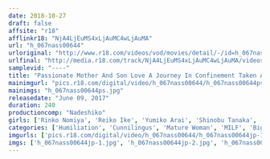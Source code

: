 ```yaml
---
date: 2018-10-27
draft: false
affsite: "r18"
afflinkr18: "NjA4LjEuMS4xLjAuMC4wLjAuMA"
url: "h_067nass00644"
urloriginal: "http://www.r18.com/videos/vod/movies/detail/-/id=h_067nass00644"
urlfinal: "http://media.r18.com/track/NjA4LjEuMS4xLjAuMC4wLjAuMA/videos/vod/movies/detail/-/id=h_067nass00644"
samplevid: "----"
title: "Passionate Mother And Son Love A Journey In Confinement Taken Away By Torture & Rape! 4 Mothers And Sons In A Creampie Resort Vacation 3"
mainimgurl: "pics.r18.com/digital/video/h_067nass00644/h_067nass00644ps.jpg"
mainimgs: "h_067nass00644ps.jpg"
releasedate: "June 09, 2017"
duration: 240
productioncomp: "Nadeshiko"
girls: ['Rinko Nomiya', 'Reiko Ike', 'Yumiko Arai', 'Shinobu Tanaka', 'Akemi Ohara', 'Kiyomi Nagase']
categories: ['Humiliation', 'Cunnilingus', 'Mature Woman', 'MILF', 'Big Tits', 'KIMONO', 'Relatives', 'Drama', 'Hot Spring', 'Creampie']
imgurls: ['pics.r18.com/digital/video/h_067nass00644/h_067nass00644jp-1.jpg', 'pics.r18.com/digital/video/h_067nass00644/h_067nass00644jp-2.jpg', 'pics.r18.com/digital/video/h_067nass00644/h_067nass00644jp-3.jpg', 'pics.r18.com/digital/video/h_067nass00644/h_067nass00644jp-4.jpg', 'pics.r18.com/digital/video/h_067nass00644/h_067nass00644jp-5.jpg', 'pics.r18.com/digital/video/h_067nass00644/h_067nass00644jp-6.jpg', 'pics.r18.com/digital/video/h_067nass00644/h_067nass00644jp-7.jpg', 'pics.r18.com/digital/video/h_067nass00644/h_067nass00644jp-8.jpg', 'pics.r18.com/digital/video/h_067nass00644/h_067nass00644jp-9.jpg', 'pics.r18.com/digital/video/h_067nass00644/h_067nass00644jp-10.jpg', 'pics.r18.com/digital/video/h_067nass00644/h_067nass00644jp-11.jpg', 'pics.r18.com/digital/video/h_067nass00644/h_067nass00644jp-12.jpg', 'pics.r18.com/digital/video/h_067nass00644/h_067nass00644jp-13.jpg', 'pics.r18.com/digital/video/h_067nass00644/h_067nass00644jp-14.jpg', 'pics.r18.com/digital/video/h_067nass00644/h_067nass00644jp-15.jpg', 'pics.r18.com/digital/video/h_067nass00644/h_067nass00644jp-16.jpg', 'pics.r18.com/digital/video/h_067nass00644/h_067nass00644jp-17.jpg', 'pics.r18.com/digital/video/h_067nass00644/h_067nass00644jp-18.jpg', 'pics.r18.com/digital/video/h_067nass00644/h_067nass00644jp-19.jpg', 'pics.r18.com/digital/video/h_067nass00644/h_067nass00644jp-20.jpg']
imgs: ['h_067nass00644jp-1.jpg', 'h_067nass00644jp-2.jpg', 'h_067nass00644jp-3.jpg', 'h_067nass00644jp-4.jpg', 'h_067nass00644jp-5.jpg', 'h_067nass00644jp-6.jpg', 'h_067nass00644jp-7.jpg', 'h_067nass00644jp-8.jpg', 'h_067nass00644jp-9.jpg', 'h_067nass00644jp-10.jpg', 'h_067nass00644jp-11.jpg', 'h_067nass00644jp-12.jpg', 'h_067nass00644jp-13.jpg', 'h_067nass00644jp-14.jpg', 'h_067nass00644jp-15.jpg', 'h_067nass00644jp-16.jpg', 'h_067nass00644jp-17.jpg', 'h_067nass00644jp-18.jpg', 'h_067nass00644jp-19.jpg', 'h_067nass00644jp-20.jpg']
---
```

